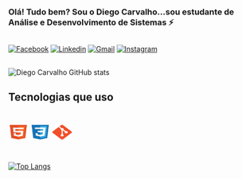 ### Olá! Tudo bem? Sou o Diego Carvalho...sou estudante de Análise e Desenvolvimento de Sistemas ⚡

##

[![Facebook](https://img.shields.io/badge/Facebook-1877F2?style=for-the-badge&logo=facebook&logoColor=white
)](https://www.facebook.com/profile.php?id=100009388076570)  [![Linkedin](https://img.shields.io/badge/LinkedIn-0077B5?style=for-the-badge&logo=linkedin&logoColor=white
)](https://www.linkedin.com/in/diego-gomes-de-carvalho-744777231/)  [![Gmail](https://img.shields.io/badge/Gmail-D14836?style=for-the-badge&logo=gmail&logoColor=white
)](https://mail.google.com/mail/u/0/#inbox) [![Instagram](https://img.shields.io/badge/Instagram-E4405F?style=for-the-badge&logo=instagram&logoColor=white
)](https://www.instagram.com/diegogomessilva6/)  

## 

![Diego Carvalho GitHub stats](https://github-readme-stats.vercel.app/api?username=DiegoGomesCarvalho&show_icons=true&theme=radical)
  
## Tecnologias que uso  <div align="center" valign="top"><br>
  <img align="center" alt="HTML" height="30" width="40" src="https://raw.githubusercontent.com/devicons/devicon/master/icons/html5/html5-original.svg"> <img align="center" alt="CSS" height="30" width="40" src="https://raw.githubusercontent.com/devicons/devicon/master/icons/css3/css3-original.svg"> <img align="center" alt="git" height="30" width="40" src="https://raw.githubusercontent.com/devicons/devicon/master/icons/git/git-original.svg"> 
</div><br>


[![Top Langs](https://github-readme-stats.vercel.app/api/top-langs/?username=DiegoGomesCarvalho)](https://github.com/anuraghazra/github-readme-stats)


     
          

